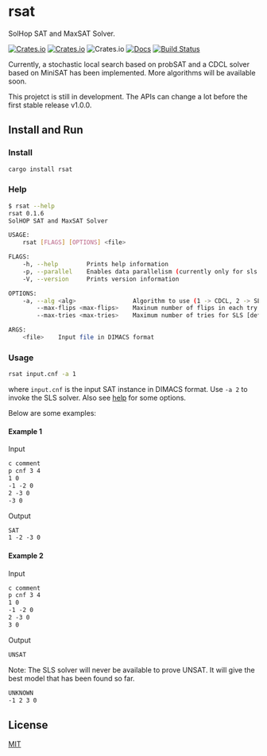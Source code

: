 # rsat

SolHop SAT and MaxSAT Solver.

[![Crates.io](https://img.shields.io/crates/v/rsat.svg)](https://crates.io/crates/rsat)
[![Crates.io](https://img.shields.io/crates/d/rsat.svg)](https://crates.io/crates/rsat)
![Crates.io](https://img.shields.io/crates/l/rsat)
[![Docs](https://docs.rs/rsat/badge.svg)](https://docs.rs/rsat)
[![Build Status](https://dev.azure.com/solhop/rsat/_apis/build/status/solhop.rsat?branchName=master)](https://dev.azure.com/solhop/rsat/_build/latest?definitionId=1&branchName=master)
<!-- [![Coverage Status](https://coveralls.io/repos/github/solhop/rsat/badge.svg?branch=master)](https://coveralls.io/github/solhop/rsat?branch=master) -->

Currently, a stochastic local search based on probSAT and a CDCL solver based on MiniSAT has been implemented.
More algorithms will be available soon.

This projetct is still in development.
The APIs can change a lot before the first stable release v1.0.0.

## Install and Run

### Install

```sh
cargo install rsat
```

### Help

```sh
$ rsat --help
rsat 0.1.6
SolHOP SAT and MaxSAT Solver

USAGE:
    rsat [FLAGS] [OPTIONS] <file>

FLAGS:
    -h, --help        Prints help information
    -p, --parallel    Enables data parallelism (currently only for sls solver)
    -V, --version     Prints version information

OPTIONS:
    -a, --alg <alg>                Algorithm to use (1 -> CDCL, 2 -> SLS) [default: 1]
        --max-flips <max-flips>    Maxinum number of flips in each try of SLS [default: 1000]
        --max-tries <max-tries>    Maximum number of tries for SLS [default: 100]

ARGS:
    <file>    Input file in DIMACS format
```

### Usage

```sh
rsat input.cnf -a 1
```

where `input.cnf` is the input SAT instance in DIMACS format.
Use `-a 2` to invoke the SLS solver.
Also see [help](#Help) for some options.

Below are some examples:

#### Example 1

Input

```txt
c comment
p cnf 3 4
1 0
-1 -2 0
2 -3 0
-3 0
```

Output

```txt
SAT
1 -2 -3 0
```

#### Example 2

Input

```txt
c comment
p cnf 3 4
1 0
-1 -2 0
2 -3 0
3 0
```

Output

```txt
UNSAT
```

Note: The SLS solver will never be available to prove UNSAT.
It will give the best model that has been found so far.

```txt
UNKNOWN
-1 2 3 0
```

## License

[MIT](LICENSE)
